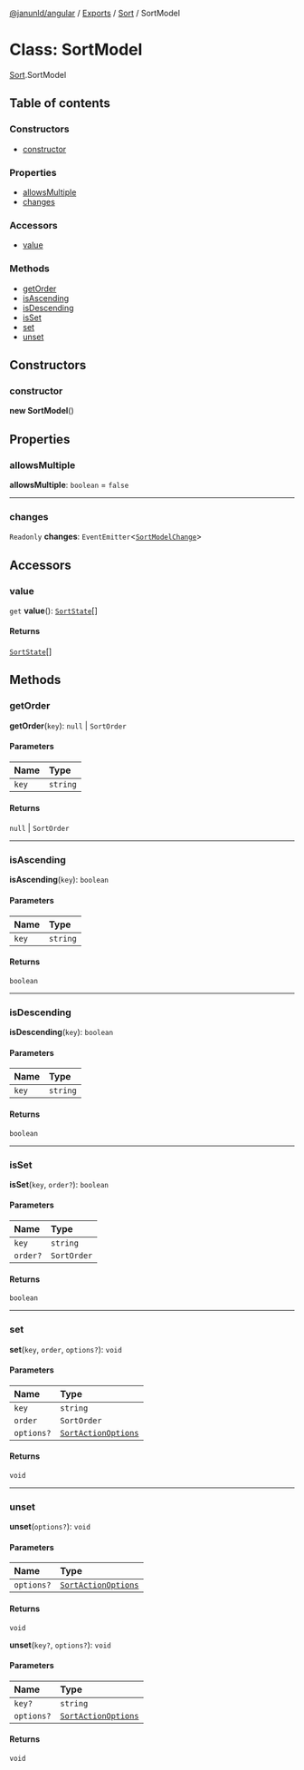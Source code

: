 [@janunld/angular](../README.md) / [Exports](../modules.md) / [Sort](../modules/Sort.md) / SortModel

# Class: SortModel

[Sort](../modules/Sort.md).SortModel

## Table of contents

### Constructors

- [constructor](Sort.SortModel.md#constructor)

### Properties

- [allowsMultiple](Sort.SortModel.md#allowsmultiple)
- [changes](Sort.SortModel.md#changes)

### Accessors

- [value](Sort.SortModel.md#value)

### Methods

- [getOrder](Sort.SortModel.md#getorder)
- [isAscending](Sort.SortModel.md#isascending)
- [isDescending](Sort.SortModel.md#isdescending)
- [isSet](Sort.SortModel.md#isset)
- [set](Sort.SortModel.md#set)
- [unset](Sort.SortModel.md#unset)

## Constructors

### constructor

**new SortModel**()

## Properties

### allowsMultiple

**allowsMultiple**: `boolean` = `false`

---

### changes

`Readonly` **changes**: `EventEmitter`<[`SortModelChange`](../interfaces/Sort.SortModelChange.md)\>

## Accessors

### value

`get` **value**(): [`SortState`](../interfaces/Sort.SortState.md)[]

#### Returns

[`SortState`](../interfaces/Sort.SortState.md)[]

## Methods

### getOrder

**getOrder**(`key`): `null` \| `SortOrder`

#### Parameters

| Name  | Type     |
| :---- | :------- |
| `key` | `string` |

#### Returns

`null` \| `SortOrder`

---

### isAscending

**isAscending**(`key`): `boolean`

#### Parameters

| Name  | Type     |
| :---- | :------- |
| `key` | `string` |

#### Returns

`boolean`

---

### isDescending

**isDescending**(`key`): `boolean`

#### Parameters

| Name  | Type     |
| :---- | :------- |
| `key` | `string` |

#### Returns

`boolean`

---

### isSet

**isSet**(`key`, `order?`): `boolean`

#### Parameters

| Name     | Type        |
| :------- | :---------- |
| `key`    | `string`    |
| `order?` | `SortOrder` |

#### Returns

`boolean`

---

### set

**set**(`key`, `order`, `options?`): `void`

#### Parameters

| Name       | Type                                                           |
| :--------- | :------------------------------------------------------------- |
| `key`      | `string`                                                       |
| `order`    | `SortOrder`                                                    |
| `options?` | [`SortActionOptions`](../interfaces/Sort.SortActionOptions.md) |

#### Returns

`void`

---

### unset

**unset**(`options?`): `void`

#### Parameters

| Name       | Type                                                           |
| :--------- | :------------------------------------------------------------- |
| `options?` | [`SortActionOptions`](../interfaces/Sort.SortActionOptions.md) |

#### Returns

`void`

**unset**(`key?`, `options?`): `void`

#### Parameters

| Name       | Type                                                           |
| :--------- | :------------------------------------------------------------- |
| `key?`     | `string`                                                       |
| `options?` | [`SortActionOptions`](../interfaces/Sort.SortActionOptions.md) |

#### Returns

`void`
